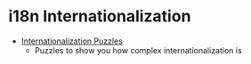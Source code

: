 i18n Internationalization
=========================

* [Internationali­zation Puzzles](https://i18n-puzzles.com/)
    * Puzzles to show you how complex internationalization is
